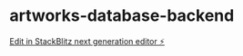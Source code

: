 # artworks-database-backend

[Edit in StackBlitz next generation editor ⚡️](https://stackblitz.com/~/github.com/chauhan-akshay123/artworks-database-backend)